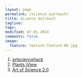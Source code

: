 ```yaml
---
layout: page
permalink: /science_outreach/
title: Science Outreach
tagline: 
tags: 
modified: 07-01-2014
comments: false
image:
  feature: texture-feature-06.jpg
---
```

1. [artsciencehack](/ArtScienceHack/)
2. [Plants iView](http://www.igb.illinois.edu/plantsiview/)
3. [Art of Science 2.0](http://www.igb.illinois.edu/core/artscience2)

